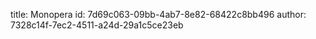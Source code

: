 title: Monopera
id: 7d69c063-09bb-4ab7-8e82-68422c8bb496
author: 7328c14f-7ec2-4511-a24d-29a1c5ce23eb
